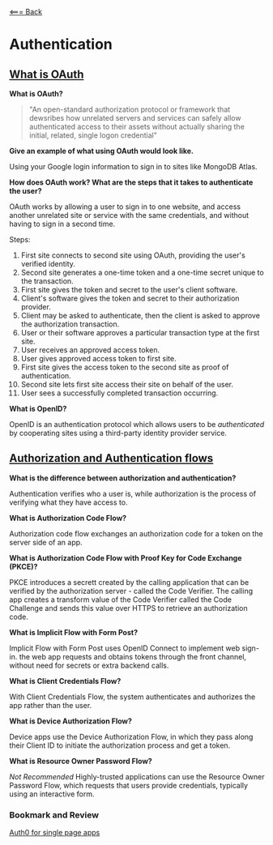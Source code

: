 [<=== Back](../README.md)

# Authentication

## [What is OAuth](https://www.csoonline.com/article/3216404/what-is-oauth-how-the-open-authorization-framework-works.html)

**What is OAuth?**

> "An open-standard authorization protocol or framework that dewsribes how unrelated servers and services can safely allow authenticated access to their assets without actually sharing the initial, related, single logon credential"

**Give an example of what using OAuth would look like.**

Using your Google login information to sign in to sites like MongoDB Atlas.

**How does OAuth work? What are the steps that it takes to authenticate the user?**

OAuth works by allowing a user to sign in to one website, and access another unrelated site or service with the same credentials, and without having to sign in a second time. 

Steps:
1. First site connects to second site using OAuth, providing the user's verified identity.
2. Second site generates a one-time token and a one-time secret unique to the transaction.
3. First site gives the token and secret to the user's client software.
4. Client's software gives the token and secret to their authorization provider.
5. Client may be asked to authenticate, then the client is asked to approve the authorization transaction.
6. User or their software approves a particular transaction type at the first site.
7. User receives an approved access token.
8. User gives approved access token to first site.
9. First site gives the access token to the second site as proof of authentication.
10. Second site lets first site access their site on behalf of the user.
11. User sees a successfully completed transaction occurring.


**What is OpenID?**

OpenID is an authentication protocol which allows users to be *authenticated* by cooperating sites using a third-party identity provider service.

## [Authorization and Authentication flows](https://auth0.com/docs/get-started/authentication-and-authorization-flow)

**What is the difference between authorization and authentication?**

Authentication verifies who a user is, while authorization is the process of verifying what they have access to.

**What is Authorization Code Flow?**

Authorization code flow exchanges an authorization code for a token on the server side of an app.

**What is Authorization Code Flow with Proof Key for Code Exchange (PKCE)?**

PKCE introduces a secrett created by the calling application that can be verified by the authorization server - called the Code Verifier. The calling app creates a transform value of the Code Verifier called the Code Challenge and sends this value over HTTPS to retrieve an authorization code. 

**What is Implicit Flow with Form Post?**

Implicit Flow with Form Post uses OpenID Connect to implement web sign-in. the web app requests and obtains tokens through the front channel, without need for secrets or extra backend calls. 

**What is Client Credentials Flow?**

With Client Credentials Flow, the system authenticates and authorizes the app rather than the user. 

**What is Device Authorization Flow?**

Device apps use the Device Authorization Flow, in which they pass along their Client ID to initiate the authorization process and get a token.

**What is Resource Owner Password Flow?**

*Not Recommended* 
Highly-trusted applications can use the Resource Owner Password Flow, which requests that users provide credentials, typically using an interactive form.

### Bookmark and Review

[Auth0 for single page apps](https://auth0.com/docs/libraries/auth0-react)
